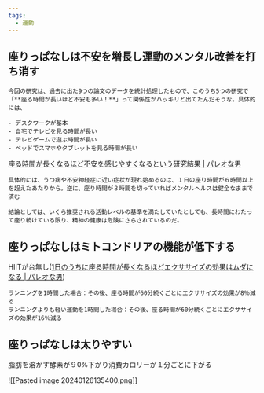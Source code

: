 ```yaml
---
tags:
  - 運動
---
```

## 座りっぱなしは不安を増長し運動のメンタル改善を打ち消す
```
今回の研究は、過去に出た9つの論文のデータを統計処理したもので、このうち5つの研究で「**座る時間が長いほど不安も多い！**」って関係性がハッキリと出てたんだそうな。具体的には、  

- デスクワークが基本
- 自宅でテレビを見る時間が長い
- テレビゲームで遊ぶ時間が長い
- ベッドでスマホやタブレットを見る時間が長い
```
[座る時間が長くなるほど不安を感じやすくなるという研究結果 | パレオな男](https://yuchrszk.blogspot.com/2015/07/blog-post.html)
```
具体的には、うつ病や不安神経症に近い症状が現れ始めるのは、１日の座り時間が６時間以上を超えたあたりから。逆に、座り時間が３時間を切っていればメンタルヘルスは健全なままで済む
```

```
結論としては、いくら推奨される活動レベルの基準を満たしていたとしても、長時間にわたって座り続けている限り、精神の健康は危険にさらされているのだ。
```


## 座りっぱなしはミトコンドリアの機能が低下する

HIITが台無し([1日のうちに座る時間が長くなるほどエクササイズの効果はムダになる | パレオな男](https://yuchrszk.blogspot.com/2015/03/1.html))
```
ランニングを1時間した場合：その後、座る時間が60分続くごとにエクササイズの効果が8％減る
ランニングよりも軽い運動を1時間した場合：その後、座る時間が60分続くごとにエクササイズの効果が16％減る
```

## 座りっぱなしは太りやすい
脂肪を溶かす酵素が９0%下がり消費カロリーが１分ごとに下がる

![[Pasted image 20240126135400.png]]